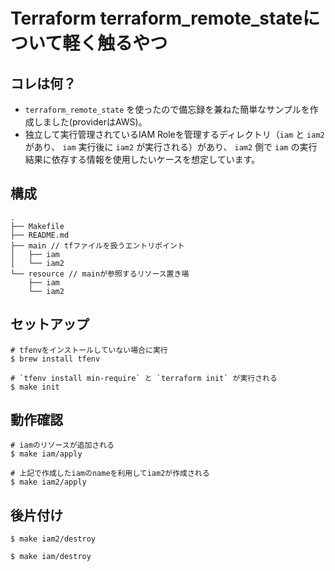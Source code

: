 # Terraform terraform_remote_stateについて軽く触るやつ
## コレは何？
- `terraform_remote_state` を使ったので備忘録を兼ねた簡単なサンプルを作成しました(providerはAWS)。
- 独立して実行管理されているIAM Roleを管理するディレクトリ（`iam` と `iam2`があり、 `iam` 実行後に `iam2` が実行される）があり、 `iam2` 側で `iam` の実行結果に依存する情報を使用したいケースを想定しています。

## 構成

```
.
├── Makefile
├── README.md
├── main // tfファイルを扱うエントリポイント
│   ├── iam
│   └── iam2
└── resource // mainが参照するリソース置き場
    ├── iam
    └── iam2
```

## セットアップ
```
# tfenvをインストールしていない場合に実行
$ brew install tfenv

# `tfenv install min-require` と `terraform init` が実行される
$ make init
```

## 動作確認
```
# iamのリソースが追加される
$ make iam/apply

# 上記で作成したiamのnameを利用してiam2が作成される
$ make iam2/apply
```

## 後片付け

```
$ make iam2/destroy

$ make iam/destroy
```